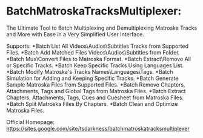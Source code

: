 # BatchMatroskaTracksMultiplexer:
The Ultimate Tool to Batch Multiplexing and Demultiplexing Matroska Tracks and More with Ease in a Very Simplified User Interface.

Supports:
*Batch List All Videos\Audios\Subtitles Tracks from Supported Files.
*Batch Add Matched Files Videos\Audios\Subtitles from Folder.
*Batch Mux\Convert Files to Matroska Format.
*Batch Extract\Remove All or Specific Tracks.
*Batch Keep Specific Tracks Using Languages List.
*Batch Modify Matroska's Tracks Names\Languages\Tags.
*Batch Simulation for Adding and Keeping Specific Tracks.
*Batch Generate Sample Matroska Files from Supported Files.
*Batch Remove Chapters, Attachments, Tags and Global Tags from Matroska Files.
*Batch Extract Chapters, Attachments, Tags, Cues and Cuesheet from Matroska Files.
*Batch Split Matroska Files By Chapters.
*Batch Clean and Optimize Matroska Files.

Official Homepage: https://sites.google.com/site/tsdarkness/batchmatroskatracksmultiplexer
